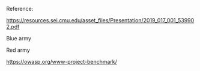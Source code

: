 Reference:

https://resources.sei.cmu.edu/asset_files/Presentation/2019_017_001_539902.pdf

Blue army

Red army

https://owasp.org/www-project-benchmark/

